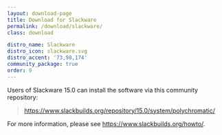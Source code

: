 ```yaml
---
layout: download-page
title: Download for Slackware
permalink: /download/slackware/
class: download

distro_name: Slackware
distro_icon: slackware.svg
distro_accent: '73,98,174'
community_package: true
order: 9
---
```


Users of Slackware 15.0 can install the software via this community repository:

> <https://www.slackbuilds.org/repository/15.0/system/polychromatic/>

For more information, please see <https://www.slackbuilds.org/howto/>.
